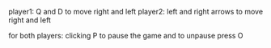 player1: Q and D to move right and left
player2: left and right arrows to move right and left

for both players: clicking P to pause the game and to unpause press O

